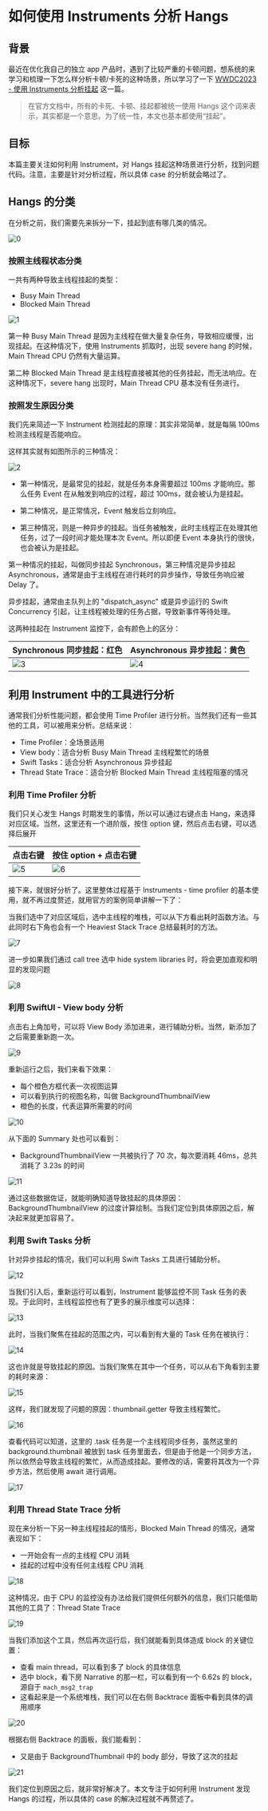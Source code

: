 # 如何使用 Instruments 分析 Hangs

## 背景

最近在优化我自己的独立 app 产品时，遇到了比较严重的卡顿问题，想系统的来学习和梳理一下怎么样分析卡顿/卡死的这种场景，所以学习了一下 [WWDC2023 - 使用 Instruments 分析挂起](https://developer.apple.com/cn/videos/play/wwdc2023/10248) 这一篇。

> 在官方文档中，所有的卡死、卡顿、挂起都被统一使用 Hangs 这个词来表示，其实都是一个意思。为了统一性，本文也基本都使用“挂起”。



## 目标

本篇主要关注如何利用 Instrument，对 Hangs 挂起这种场景进行分析，找到问题代码。注意，主要是针对分析过程，所以具体 case 的分析就会略过了。



## Hangs 的分类

在分析之前，我们需要先来拆分一下，挂起到底有哪几类的情况。

![0](../../backups/InstrumentHangs/0.png)

### 按照主线程状态分类

一共有两种导致主线程挂起的类型：

- Busy Main Thread
- Blocked Main Thread

![1](../../backups/InstrumentHangs/1.png)

第一种 Busy Main Thread 是因为主线程在做大量复杂任务，导致相应缓慢，出现挂起。在这种情况下，使用 Instruments 抓取时，出现 severe hang 的时候，Main Thread CPU 仍然有大量运算。

第二种 Blocked Main Thread 是主线程直接被其他的任务挂起，而无法响应。在这种情况下，severe hang 出现时，Main Thread CPU 基本没有任务进行。



### 按照发生原因分类

我们先来简述一下 Instrument 检测挂起的原理：其实非常简单，就是每隔 100ms 检测主线程是否能响应。

这样其实就有如图所示的三种情况：

![2](../../backups/InstrumentHangs/2.png)

- 第一种情况，是最常见的挂起，就是任务本身需要超过 100ms 才能响应。那么任务 Event 在从触发到响应的过程，超过 100ms，就会被认为是挂起。

- 第二种情况，是正常情况，Event 触发后立刻响应。

- 第三种情况，则是一种异步的挂起。当任务被触发，此时主线程正在处理其他任务，过了一段时间才能处理本次 Event。所以即便 Event 本身执行的很快，也会被认为是挂起。

第一种情况的挂起，叫做同步挂起 Synchronous，第三种情况是异步挂起 Asynchronous，通常是由于主线程在进行耗时的异步操作，导致任务响应被 Delay 了。

异步挂起，通常由主队列上的 "dispatch_async" 或是异步运行的 Swift Concurrency 引起，让主线程被处理的任务占据，导致新事件等待处理。

这两种挂起在 Instrument 监控下，会有颜色上的区分：

| Synchronous 同步挂起：红色                | Asynchronous 异步挂起：黄色               |
| ----------------------------------------- | ----------------------------------------- |
| ![3](../../backups/InstrumentHangs/3.png) | ![4](../../backups/InstrumentHangs/4.png) |



## 利用 Instrument 中的工具进行分析

通常我们分析性能问题，都会使用 Time Profiler 进行分析。当然我们还有一些其他的工具，可以被用来分析。总结来说：

- Time Profiler：全场景适用
- View body：适合分析 Busy Main Thread 主线程繁忙的场景
- Swift Tasks：适合分析 Asynchronous 异步挂起
- Thread State Trace：适合分析 Blocked Main Thread 主线程阻塞的情况

### 利用 Time Profiler 分析

我们只关心发生 Hangs 时期发生的事情，所以可以通过右键点击 Hang，来选择对应区域。当然，这里还有一个进阶版，按住 option 键，然后点击右键，可以选择后展开

| 点击右键                                  | 按住 option + 点击右键                    |
| ----------------------------------------- | ----------------------------------------- |
| ![5](../../backups/InstrumentHangs/5.png) | ![6](../../backups/InstrumentHangs/6.png) |

接下来，就很好分析了。这里整体过程基于 Instruments - time profiler 的基本使用，就不再过度赘述，就用官方的案例简单讲解一下了：

当我们选中了对应区域后，选中主线程的堆栈，可以从下方看出耗时函数方法。与此同时右下角也会有一个 Heaviest Stack Trace 总结最耗时的方法。

![7](../../backups/InstrumentHangs/7.png)

进一步如果我们通过 call tree 选中 hide system libraries 时，将会更加直观和明显的发现问题

![8](../../backups/InstrumentHangs/8.png)

### 利用 SwiftUI - View body 分析

点击右上角加号，可以将 View Body 添加进来，进行辅助分析。当然，新添加了之后需要重新跑一次。

![9](../../backups/InstrumentHangs/9.png)

重新运行之后，我们来看下效果：

- 每个橙色方框代表一次视图运算
- 可以看到执行的视图名称，叫做 BackgroundThumbnailView
- 橙色的长度，代表运算所需要的时间

![10](../../backups/InstrumentHangs/10.png)

从下面的 Summary 处也可以看到：

- BackgroundThumbnailView 一共被执行了 70 次，每次要消耗 46ms，总共消耗了 3.23s 的时间

![11](../../backups/InstrumentHangs/11.png)

通过这些数据佐证，就能明确知道导致挂起的具体原因：BackgroundThumbnailView 的过度计算绘制。当我们定位到具体原因之后，解决起来就更加容易了。



### 利用 Swift Tasks 分析

针对异步挂起的情况，我们可以利用 Swift Tasks 工具进行辅助分析。

![12](../../backups/InstrumentHangs/12.png)

当我们引入后，重新运行可以看到，Instrument 能够监控不同 Task 任务的表现。于此同时，主线程监控也有了更多的展示维度可以选择：

![13](../../backups/InstrumentHangs/13.png)

此时，当我们聚焦在挂起的范围之内，可以看到有大量的 Task 任务在被执行：

![14](../../backups/InstrumentHangs/14.png)

这也许就是导致挂起的原因。当我们聚焦在其中一个任务，可以从右下角看到主要的耗时来源：

![15](../../backups/InstrumentHangs/15.png)

这样，我们就发现了问题的原因：thumbnail.getter 导致主线程繁忙。

![16](../../backups/InstrumentHangs/16.png)

查看代码可以知道，这里的 .task 任务是一个主线程同步任务，虽然这里的 background.thumbnail 被放到 task 任务里面去，但是由于他是一个同步方法，所以依然会导致主线程的繁忙，从而造成挂起。要修改的话，需要将其改为一个异步方法，然后使用 await 进行调用。

![17](../../backups/InstrumentHangs/17.png)



### 利用 Thread State Trace 分析

现在来分析一下另一种主线程挂起的情形，Blocked Main Thread 的情况，通常表现如下：

- 一开始会有一点的主线程 CPU 消耗
- 挂起的过程中没有任何主线程 CPU 消耗

![18](../../backups/InstrumentHangs/18.png)

这种情况，由于 CPU 的监控没有办法给我们提供任何额外的信息，我们只能借助其他的工具了：Thread State Trace

![19](../../backups/InstrumentHangs/19.png)

当我们添加这个工具，然后再次运行后，我们就能看到具体造成 block 的关键位置：

- 查看 main thread，可以看到多了 block 的具体信息
- 选中 block，看下房 Narrative 的那一栏，可以看到有一个 6.62s 的 block，源自于 `mach_msg2_trap`
- 这看起来是一个系统堆栈，我们可以在右侧 Backtrace 面板中看到具体的调用顺序

![20](../../backups/InstrumentHangs/20.png)

根据右侧 Backtrace 的面板，我们能看到：

- 又是由于 BackgroundThumbnail 中的 body 部分，导致了这次的挂起

![21](../../backups/InstrumentHangs/21.png)

我们定位到原因之后，就非常好解决了。本文专注于如何利用 Instrument 发现 Hangs 的过程，所以具体的 case 的解决过程就不再赘述了。
